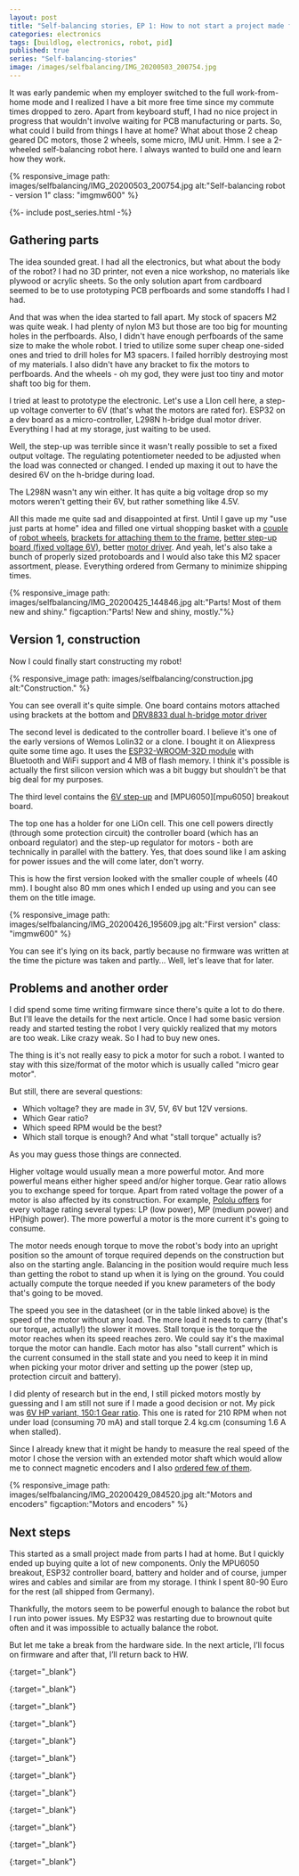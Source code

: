 ```yaml
---
layout: post
title: "Self-balancing stories, EP 1: How to not start a project made from parts I already have"
categories: electronics
tags: [buildlog, electronics, robot, pid]
published: true
series: "Self-balancing-stories"
image: /images/selfbalancing/IMG_20200503_200754.jpg
---
```


It was early pandemic when my employer switched to the full work-from-home mode and I realized I have a bit more free time since my commute times dropped to zero. Apart from keyboard stuff, I had no nice project in progress that wouldn't involve waiting for PCB manufacturing or parts. So, what could I build from things I have at home? What about those 2 cheap geared DC motors, those 2 wheels, some micro, IMU unit. Hmm. I see a 2-wheeled self-balancing robot here. I always wanted to build one and learn how they work. 

{% responsive_image path: images/selfbalancing/IMG_20200503_200754.jpg alt:"Self-balancing robot - version 1" class: "imgmw600" %}

<!--more-->

{%- include post_series.html -%}

## Gathering parts

The idea sounded great. I had all the electronics, but what about the body of the robot? I had no 3D printer, not even a nice workshop, no materials like plywood or acrylic sheets. So the only solution apart from cardboard seemed to be to use prototyping PCB perfboards and some standoffs I had I had. 

And that was when the idea started to fall apart. My stock of spacers M2 was quite weak. I had plenty of nylon M3 but those are too big for mounting holes in the perfboards. Also, I didn't have enough perfboards of the same size to make the whole robot. I tried to utilize some super cheap one-sided ones and tried to drill holes for M3 spacers. I failed horribly destroying most of my materials. I also didn't have any bracket to fix the motors to perfboards. And the wheels - oh my god, they were just too tiny and motor shaft too big for them.

I tried at least to prototype the electronic. Let's use a LIon cell here, a step-up voltage converter to 6V (that's what the motors are rated for). ESP32 on a dev board as a micro-controller, L298N h-bridge dual motor driver. Everything I had at my storage, just waiting to be used.

Well, the step-up was terrible since it wasn't really possible to set a fixed output voltage. The regulating potentiometer needed to be adjusted when the load was connected or changed. I ended up maxing it out to have the desired 6V on the h-bridge during load. 

The L298N wasn't any win either. It has quite a big voltage drop so my motors weren't getting their 6V, but rather something like 4.5V.

All this made me quite sad and disappointed at first. Until I gave up my "use just parts at home" idea and filled one virtual shopping basket with a [couple][polo40mmwheel] of [robot wheels][polomultihubwheel], [brackets for attaching them to the frame][polobracket], [better step-up board (fixed voltage 6V)][poloregulator], better [motor driver][poloregulator]. And yeah, let's also take a bunch of properly sized protoboards and I would also take this M2 spacer assortment, please. Everything ordered from Germany to minimize shipping times.

{% responsive_image path: images/selfbalancing/IMG_20200425_144846.jpg alt:"Parts! Most of them new and shiny." figcaption:"Parts! New and shiny, mostly."%}

## Version 1, construction

Now I could finally start constructing my robot!

{% responsive_image path: images/selfbalancing/construction.jpg alt:"Construction." %}

You can see overall it's quite simple. One board contains motors attached using brackets at the bottom and [DRV8833 dual h-bridge motor driver][poloplumotordriver]

The second level is dedicated to the controller board. I believe it's one of the early versions of Wemos Lolin32 or a clone. I bought it on Aliexpress quite some time ago. It uses the [ESP32-WROOM-32D module][esp32datasheet] with Bluetooth and WiFi support and 4 MB of flash memory. I think it's possible is actually the first silicon version which was a bit buggy but shouldn't be that big deal for my purposes.

The third level contains the [6V step-up][poloregulator] and [MPU6050][mpu6050] breakout board. 

The top one has a holder for one LiOn cell. This one cell powers directly (through some protection circuit) the controller board (which has an onboard regulator) and the step-up regulator for motors - both are technically in parallel with the battery. Yes, that does sound like I am asking for power issues and the will come later, don't worry.

This is how the first version looked with the smaller couple of wheels (40 mm). I bought also 80 mm ones which I ended up using and you can see them on the title image.

{% responsive_image path: images/selfbalancing/IMG_20200426_195609.jpg alt:"First version" class: "imgmw600" %}

You can see it's lying on its back, partly because no firmware was written at the time the picture was taken and partly... Well, let's leave that for later.

## Problems and another order

I did spend some time writing firmware since there's quite a lot to do there. But I'll leave the details for the next article. Once I had some basic version ready and started testing the robot I very quickly realized that my motors are too weak. Like crazy weak. So I had to buy new ones. 

The thing is it's not really easy to pick a motor for such a robot. I wanted to stay with this size/format of the motor which is usually called "micro gear motor". 

But still, there are several questions:

- Which voltage? they are made in 3V, 5V, 6V but 12V versions. 
- Which Gear ratio?
- Which speed RPM would be the best?
- Which stall torque is enough? And what "stall torque" actually is?

As you may guess those things are connected. 

Higher voltage would usually mean a more powerful motor. And more powerful means either higher speed and/or higher torque. Gear ratio allows you to exchange speed for torque. Apart from rated voltage the power of a motor is also affected by its construction. For example, [Pololu offers][pololumotors] for every voltage rating several types: LP (low power), MP (medium power) and HP(high power). The more powerful a motor is the more current it's going to consume.

The motor needs enough torque to move the robot's body into an upright position so the amount of torque required depends on the construction but also on the starting angle. Balancing in the position would require much less than getting the robot to stand up when it is lying on the ground. You could actually compute the torque needed if you knew parameters of the body that's going to be moved. 

The speed you see in the datasheet (or in the table linked above) is the speed of the motor without any load. The more load it needs to carry (that's our torque, actually!) the slower it moves. Stall torque is the torque the motor reaches when its speed reaches zero. We could say it's the maximal torque the motor can handle. Each motor has also "stall current" which is the current consumed in the stall state and you need to keep it in mind when picking your motor driver and setting up the power (step up, protection circuit and battery).

I did plenty of research but in the end, I still picked motors mostly by guessing and I am still not sure if I made a good decision or not. My pick was  [6V HP variant, 150:1 Gear ratio][pololumymotor]. This one is rated for 210 RPM when not under load (consuming 70 mA) and stall torque 2.4 kg.cm (consuming 1.6 A when stalled).

Since I already knew that it might be handy to measure the real speed of the motor I chose the version with an extended motor shaft which would allow me to connect magnetic encoders and I also [ordered few of them][pololuencoders].

{% responsive_image path: images/selfbalancing/IMG_20200429_084520.jpg alt:"Motors and encoders"  figcaption:"Motors and encoders" %}

## Next steps

This started as a small project made from parts I had at home. But I quickly ended up buying quite a lot of new components. Only the MPU6050 breakout, ESP32 controller board, battery and holder and of course, jumper wires and cables and similar are from my storage. I think I spent 80-90 Euro for the rest (all shipped from Germany).

Thankfully, the motors seem to be powerful enough to balance the robot but I run into power issues. My ESP32 was restarting due to brownout quite often and it was impossible to actually balance the robot.

But let me take a break from the hardware side. In the next article, I’ll focus on firmware and after that, I’ll return back to HW.

[poloplumotordriver]: <https://www.pololu.com/product/2130> "DRV8833 dual h-bridge"
{:target="_blank"}

[poloregulator]: <https://www.pololu.com/product/2892> "6V Step-Up Voltage Regulator "
{:target="_blank"}

[polobracket]: <https://www.pololu.com/product/1089> "motor bracket"
{:target="_blank"}

[polo40mmwheel]: <https://www.pololu.com/product/1452> "40mm wheel"
{:target="_blank"}

[polomultihubwheel]: <https://www.pololu.com/product/3691> "80mm mult-ihub wheel"
{:target="_blank"}

[pololumotors]: <https://www.pololu.com/category/60/micro-metal-gearmotors> "Sortiment of micro-gear-motors from Pololu"
{:target="_blank"}

[pololumymotor]: <https://www.pololu.com/product/2386> "150:1 Micro Metal Gearmotor HP 6V with Extended Motor Shaft"
{:target="_blank"}

[pololuencoders]: <https://www.pololu.com/product/4760> "Magnetic encoders"
{:target="_blank"}

[esp32datasheet]: <https://www.espressif.com/sites/default/files/documentation/esp32-wroom-32d_esp32-wroom-32u_datasheet_en.pdf> "ESP32-WROOM-32D datasheet"
{:target="_blank"}

[selfbalancinginstructable]: <https://www.instructables.com/id/Arduino-Self-Balancing-Robot-1/> "Arduino-Self-Balancing-Robot-1"
{:target="_blank"}

[selfbalancinginstructablepid]: <https://www.instructables.com/id/Arduino-Self-Balancing-Robot-1/#step6> "Arduino-Self-Balancing-Robot-1 PID"
{:target="_blank"}

[selfbalancingalex]: <http://axelsdiy.brinkeby.se/?page_id=1447> "Mini balancing robot on Axel's DIY"
{:target="_blank"}


